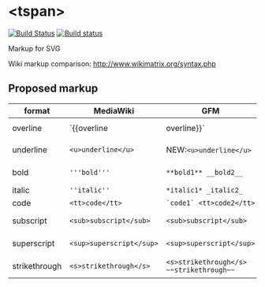 # \<tspan\>

[![Build Status](https://travis-ci.org/drom/tspan.svg)](https://travis-ci.org/drom/tspan)
[![Build status](https://ci.appveyor.com/api/projects/status/c0fpqnqvkuwa92a8?svg=true)](https://ci.appveyor.com/project/drom/tspan)


Markup for SVG

Wiki markup comparison: http://www.wikimatrix.org/syntax.php

## Proposed markup

| format        | MediaWiki                | GFM                            | GFM result       | LaTeX | SVG style |
|---------------|--------------------------|--------------------------------|------------------|-------|-----------|
| overline      |  `{{overline|overline}}` | NEW:`<o>overline</o>`          | <o>overline</o>  | \overline{overline} | {text-decoration: overline}
| underline     | `<u>underline</u>`       | NEW:`<u>underline</u>`         | underline        | \underline{underline} | {text-decoration: underline}
| bold          | `'''bold'''`             | `**bold1** __bold2__`          | **bold1** __bold2__ |  | {font-weight: bold}
| italic        | `''italic''`             | `*italic1* _italic2_`          | *italic1* _italic2_ |  | {font-style: italic}
| code          | `<tt>code</tt>`          | ``` `code1` <tt>code2</tt> ``` | `code1` <tt>code2</tt> |
| subscript     | `<sub>subscript</sub>`   | `<sub>subscript</sub>`         | X<sub>subscript</sub> |  | {baseline-shift: sub}
| superscript   | `<sup>superscript</sup>` | `<sup>superscript</sup>`       | X<sup>superscript</sup> | | {baseline-shift: super}
| strikethrough | `<s>strikethrough</s>`   | `<s>strikethrough</s> ~~strikethrough~~` | <s>strikethrough</s> ~~strikethrough~~ | | {text-decoration: line-through}
